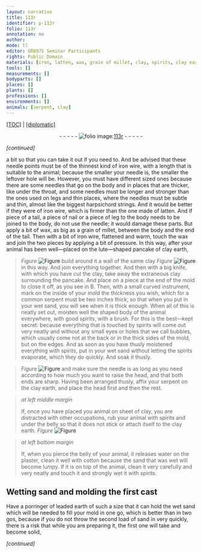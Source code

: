 ```yaml
---
layout: narrative
title: 113r
identifier: p-113r
folio: 113r
annotation: no
author:
mode: tl
editor: GR8975 Seminar Participants
rights: Public Domain
materials: [iron, latten, wax, grain of millet, clay, spirits, clay earth, earth, water, plaster, cotton, leaded earth]
tools: []
measurements: []
bodyparts: []
places: []
plants: []
professions: []
environments: []
animals: [serpent, clay]
---
```


<p><a href="{{ site.baseurl }}/translation/">[TOC]</a> | <a href="{{ site.baseurl }}/_texts/p-113r_tc.md/">[diplomatic]</a></p><div class="folio" align="center">- - - - - <a href="http://gallica.bnf.fr/ark:/12148/btv1b10500001g/f231.image" target="_blank"><img src="https://cu-mkp.github.io/2017-workshop-edition/assets/photo-icon.png" alt="folio image: " style="display:inline-block; margin-bottom:-3px;"/>113r</a> - - - - - </div>  
 
*[continued]*
  
a bit so that you can take it out if you need to. And be advised that these needle points must be of the thinnest kind of <span class="m">iron</span> wire, with a length that is suitable to the animal; because the smaller your needle is, the smaller the leftover hole will be. However, you must have different sized ones because there are some needles that go on the body and in places that are thicker, like under the throat, and some <span class="sup">needles</span> must be longer and stronger than the ones used on legs and thin places, where the needles must be subtle and thin, almost like the biggest harpsichord strings. And it would be better if they were of <span class="m">iron</span> wire, which is firmer than the one made of <span class="m">latten</span>. And if piece of a tail, a piece of nail or a piece of leg to the body needs to be joined to the body, do not use the needle; it would damage these parts. But apply a bit of <span class="m">wax</span>, as big as a <span class="m">grain of millet</span>, between the body and the end of the tail. Then with a bit of <span class="m">iron</span> wire, flattened and warm, touch the <span class="m">wax</span> and join the two pieces by applying a bit of pressure. In this way, after your animal has been well—placed on the lute—shaped pancake <span class="sup">of clay earth</span>, 
> *Figure*
> <a href="https://drive.google.com/open?id=0B9-oNrvWdlO5YkE1Vm1ZMmRoVm8" target="_blank"><img src="https://cu-mkp.github.io/GR8975-edition/assets/photo-icon.png" alt="Figure" style="display:inline-block; margin-bottom:-3px;"/></a>
 build around it a wall of the same <span class="m">clay</span> 
> *Figure*
> <a href="https://drive.google.com/open?id=0B9-oNrvWdlO5aW1sekxQWGJJY0E" target="_blank"><img src="https://cu-mkp.github.io/GR8975-edition/assets/photo-icon.png" alt="Figure" style="display:inline-block; margin-bottom:-3px;"/></a>
 in this way. And join everything together. And then with a big knife, with which you have cut the <span class="m">clay</span>, take away the extraneous <span class="sup">clay</span> surrounding the pancake. And place on a piece at the end of the mold to close it off, as you see in B. Then, with a small curved instrument, mark on the inside of your mold the thickness you wish, which for a common <span class="al">serpent</span> must be two inches thick; so that when you put in your wet sand, you will see when it is thick enough. When all of this is neatly set out, moisten well the shaped body of the animal everywhere, with good <span class="m">spirits</span>, with a brush. For this is the best—kept secret: because everything that is touched by <span class="m">spirits</span> will come out very neatly and without any small eyes or holes that we call bubbles, which usually come not at the back or in the thick sides of the mold, but on the edges. And as soon as you have thusly moistened everything with <span class="m">spirits</span>, put in your wet sand without letting the <span class="m">spirits</span> evaporate, which they do quickly. And soak it thusly.
 
 
> *Figure*
> <a href="https://drive.google.com/open?id=0B9-oNrvWdlO5MDEzX0RhXzJGcXc" target="_blank"><img src="https://cu-mkp.github.io/GR8975-edition/assets/photo-icon.png" alt="Figure" style="display:inline-block; margin-bottom:-3px;"/></a>
 and make sure the needle is as long as you need according to how much you want to raise the head, and that both ends are sharp. Having been arranged thusly, affix your <span class="al">serpent</span> on the <span class="m">clay earth</span>, and place the head first and then the rest. 
 
> *at left middle margin*
> 
> 
>   If, once you have placed you animal on sheet of <span class="m">clay</span>, you are distracted with other occupations, rub your animal with <span class="m">spirits</span> and under the belly so that it does not stick or attach itself to the <span class="sup"><span class="al">clay</span></span> <span class="m">earth</span>. 
> *Figure*
> <a href="https://drive.google.com/open?id=0B9-oNrvWdlO5Qm8wSlJPOWxfZWM" target="_blank"><img src="https://cu-mkp.github.io/GR8975-edition/assets/photo-icon.png" alt="Figure" style="display:inline-block; margin-bottom:-3px;"/></a>
 
 
> *at left bottom margin*
> 
> 
> If, when you pierce the belly of your animal, it releases <span class="m">water</span> on the <span class="m">plaster</span>, clean it well with <span class="m">cotton</span> because the sand that was wet will become lumpy. If it is on top of the animal, clean it very carefully and very neatly and touch it and strongly wet it with <span class="m">spirits</span>.
 
 
  

## Wetting sand and molding the first cast

 
Have a porringer of <span class="m">leaded earth</span> of such a size that it can hold the wet sand which will be needed to fill your mold in one go, which is better than in two gos, because if you do not throw the second load of sand in very quickly, there is a risk that while you are preparing it, the first one will take and become solid,
 
*[continued]*
 
